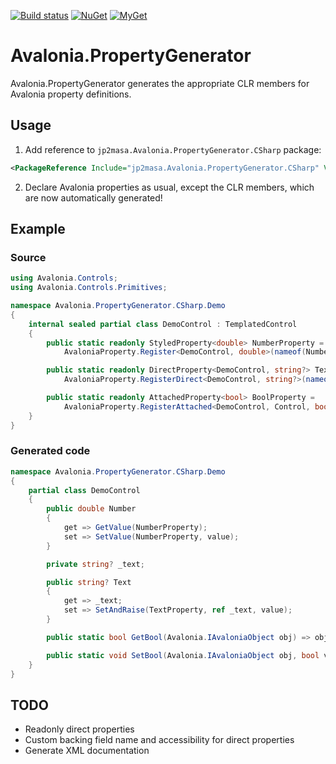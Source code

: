 [![Build status](https://ci.appveyor.com/api/projects/status/1ow4vfhp9t92k3bh/branch/master?svg=true)](https://ci.appveyor.com/project/jp2masa/avalonia-propertygenerator/branch/master)
[![NuGet](https://img.shields.io/nuget/v/jp2masa.Avalonia.PropertyGenerator.CSharp.svg)](https://www.nuget.org/packages/jp2masa.Avalonia.PropertyGenerator.CSharp/)
[![MyGet](https://img.shields.io/myget/jp2masa/vpre/jp2masa.Avalonia.PropertyGenerator.CSharp.svg?label=myget)](https://www.myget.org/feed/jp2masa/package/nuget/jp2masa.Avalonia.PropertyGenerator.CSharp)

# Avalonia.PropertyGenerator

Avalonia.PropertyGenerator generates the appropriate CLR members for Avalonia property definitions.

## Usage

1. Add reference to `jp2masa.Avalonia.PropertyGenerator.CSharp` package:

```xml
<PackageReference Include="jp2masa.Avalonia.PropertyGenerator.CSharp" Version="0.10.0-beta2" PrivateAssets="All" />
```

2. Declare Avalonia properties as usual, except the CLR members, which are now automatically generated!

## Example

### Source

```cs
using Avalonia.Controls;
using Avalonia.Controls.Primitives;

namespace Avalonia.PropertyGenerator.CSharp.Demo
{
    internal sealed partial class DemoControl : TemplatedControl
    {
        public static readonly StyledProperty<double> NumberProperty =
            AvaloniaProperty.Register<DemoControl, double>(nameof(Number));

        public static readonly DirectProperty<DemoControl, string?> TextProperty =
            AvaloniaProperty.RegisterDirect<DemoControl, string?>(nameof(Text), o => o.Text, (o, v) => o.Text = v);

        public static readonly AttachedProperty<bool> BoolProperty =
            AvaloniaProperty.RegisterAttached<DemoControl, Control, bool>("Bool");
    }
}
```

### Generated code

```cs
namespace Avalonia.PropertyGenerator.CSharp.Demo
{
    partial class DemoControl
    {
        public double Number
        {
            get => GetValue(NumberProperty);
            set => SetValue(NumberProperty, value);
        }

        private string? _text;

        public string? Text
        {
            get => _text;
            set => SetAndRaise(TextProperty, ref _text, value);
        }

        public static bool GetBool(Avalonia.IAvaloniaObject obj) => obj.GetValue(BoolProperty);

        public static void SetBool(Avalonia.IAvaloniaObject obj, bool value) => obj.SetValue(BoolProperty, value);
    }
}

```

## TODO

- Readonly direct properties
- Custom backing field name and accessibility for direct properties
- Generate XML documentation
